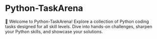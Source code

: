 # Python-TaskArena
🐍 Welcome to Python-TaskArena! Explore a collection of Python coding tasks designed for all skill levels. Dive into hands-on challenges, sharpen your Python skills, and showcase your solutions.
